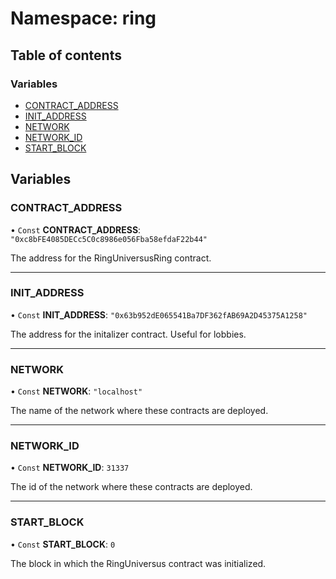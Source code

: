 # Namespace: ring

## Table of contents

### Variables

- [CONTRACT_ADDRESS](ring.md#contract_address)
- [INIT_ADDRESS](ring.md#init_address)
- [NETWORK](ring.md#network)
- [NETWORK_ID](ring.md#network_id)
- [START_BLOCK](ring.md#start_block)

## Variables

### CONTRACT_ADDRESS

• `Const` **CONTRACT_ADDRESS**: `"0xc8bFE4085DECc5C0c8986e056Fba58efdaF22b44"`

The address for the RingUniversusRing contract.

---

### INIT_ADDRESS

• `Const` **INIT_ADDRESS**: `"0x63b952dE065541Ba7DF362fAB69A2D45375A1258"`

The address for the initalizer contract. Useful for lobbies.

---

### NETWORK

• `Const` **NETWORK**: `"localhost"`

The name of the network where these contracts are deployed.

---

### NETWORK_ID

• `Const` **NETWORK_ID**: `31337`

The id of the network where these contracts are deployed.

---

### START_BLOCK

• `Const` **START_BLOCK**: `0`

The block in which the RingUniversus contract was initialized.
